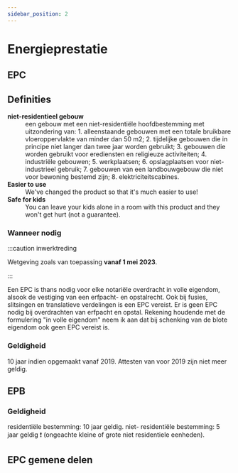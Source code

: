 ```yaml
---
sidebar_position: 2
---
```


# Energieprestatie

## EPC

## Definities
<dl>
  <dt><strong>niet-residentieel gebouw</strong></dt>
  <dd>een gebouw met een niet-residentiële hoofdbestemming met uitzondering van:
1. alleenstaande gebouwen met een totale bruikbare vloeroppervlakte van minder dan 50 m2;
2. tijdelijke gebouwen die in principe niet langer dan twee jaar worden gebruikt;
3. gebouwen die worden gebruikt voor erediensten en religieuze activiteiten;
4. industriële gebouwen;
5. werkplaatsen;
6. opslagplaatsen voor niet-industrieel gebruik;
7. gebouwen van een landbouwgebouw die niet voor bewoning bestemd zijn;
8. elektriciteitscabines.</dd>
  <dt><strong>Easier to use</strong></dt>
  <dd>We've changed the product so that it's much easier to use!</dd>
  <dt><strong>Safe for kids</strong></dt>
  <dd>You can leave your kids alone in a room with this product and they
      won't get hurt (not a guarantee).</dd>
</dl>

### Wanneer nodig

:::caution inwerktreding

Wetgeving zoals van toepassing **vanaf 1 mei 2023**.

:::

Een EPC is thans nodig voor elke notariële overdracht in volle eigendom, alsook de vestiging van een erfpacht- en opstalrecht. Ook bij fusies, slitsingen en translatieve verdelingen is een EPC vereist.
Er is geen EPC nodig bij overdrachten van erfpacht en opstal. Rekening houdende met de formulering "in volle eigendom" neem ik aan dat bij schenking van de blote eigendom ook geen EPC vereist is. 

### Geldigheid
10 jaar indien opgemaakt vanaf 2019. Attesten van voor 2019 zijn niet meer geldig. 

## EPB

### Geldigheid
residentiële bestemming: 10 jaar geldig.
niet- residentiële bestemming: 5 jaar geldig ❗ (ongeachte kleine of grote niet residentiele eenheden).

## EPC gemene delen


